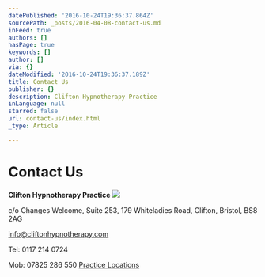 ```yaml
---
datePublished: '2016-10-24T19:36:37.864Z'
sourcePath: _posts/2016-04-08-contact-us.md
inFeed: true
authors: []
hasPage: true
keywords: []
author: []
via: {}
dateModified: '2016-10-24T19:36:37.189Z'
title: Contact Us
publisher: {}
description: Clifton Hypnotherapy Practice
inLanguage: null
starred: false
url: contact-us/index.html
_type: Article

---
```

# Contact Us

**Clifton Hypnotherapy Practice**
![](https://s3-us-west-2.amazonaws.com/the-grid-img/p/1b65e4ff58da9a70d3add63915c38f22886bcb7d.jpg)

c/o Changes Welcome, Suite 253, 179 Whiteladies Road, Clifton, Bristol, BS8 2AG

info@cliftonhypnotherapy.com

Tel: 0117 214 0724

Mob: 07825 286 550
[Practice Locations][0]

[0]: http://www.cliftonhypnotherapy.com/hypnotherapy-appointments-in-3-prime-bristol-locations
